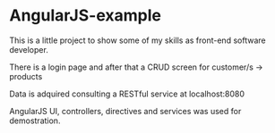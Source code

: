 # AngularJS-example
This is a little project to show some of my skills as front-end software developer.

There is a login page and after that a CRUD screen for customer/s -> products

Data is adquired consulting a RESTful service at localhost:8080

AngularJS UI, controllers, directives and services was used for demostration.


